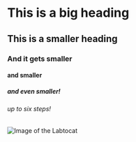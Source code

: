 # This is a big heading
## This is a smaller heading
### And it gets smaller
#### and smaller
##### and even smaller!
###### up to six steps!

![Image of the Labtocat](https://octodex.github.com/images/labtocat.png)
